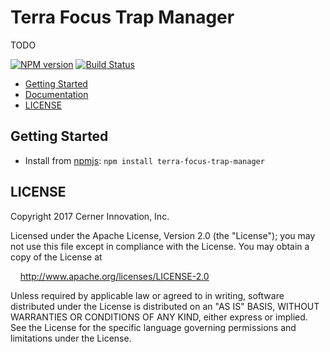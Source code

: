 # Terra Focus Trap Manager

TODO

[![NPM version](https://badgen.net/npm/v/terra-focus-trap-manager)](https://www.npmjs.org/package/terra-focus-trap-manager)
[![Build Status](https://badgen.net/travis/cerner/terra-framework)](https://travis-ci.org/cerner/terra-framework)

- [Getting Started](#getting-started)
- [Documentation](https://github.com/cerner/terra-framework/tree/master/packages/terra-focus-trap-manager/docs)
- [LICENSE](#license)

## Getting Started

- Install from [npmjs](https://www.npmjs.com): `npm install terra-focus-trap-manager`

## LICENSE

Copyright 2017 Cerner Innovation, Inc.

Licensed under the Apache License, Version 2.0 (the "License"); you may not use this file except in compliance with the License. You may obtain a copy of the License at

&nbsp;&nbsp;&nbsp;&nbsp;http://www.apache.org/licenses/LICENSE-2.0

Unless required by applicable law or agreed to in writing, software distributed under the License is distributed on an "AS IS" BASIS, WITHOUT WARRANTIES OR CONDITIONS OF ANY KIND, either express or implied. See the License for the specific language governing permissions and limitations under the License.
